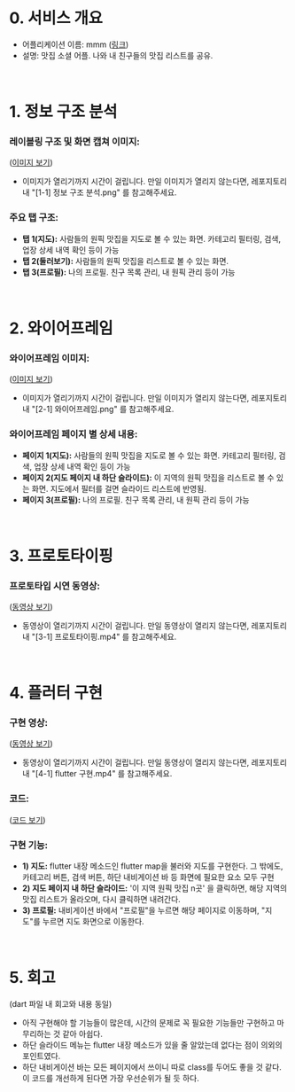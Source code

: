 # 0. 서비스 개요
- 어플리케이션 이름: mmm ([링크](https://mapmapmap.co/))
- 설명: 맛집 소셜 어플. 나와 내 친구들의 맛집 리스트를 공유.

</br>

# 1. 정보 구조 분석

### 레이블링 구조 및 화면 캡쳐 이미지:
([이미지 보기](https://github.com/HWKKK/AIFFEL_quest_cr/blob/main/Flutter/F04/%5B1-1%5D%20%EC%A0%95%EB%B3%B4%20%EA%B5%AC%EC%A1%B0%20%EB%B6%84%EC%84%9D.png?raw=true))
* 이미지가 열리기까지 시간이 걸립니다. 만일 이미지가 열리지 않는다면, 레포지토리 내 "[1-1] 정보 구조 분석.png" 를 참고해주세요.

### 주요 탭 구조:
- **탭 1(지도):** 사람들의 원픽 맛집을 지도로 볼 수 있는 화면. 카테고리 필터링, 검색, 업장 상세 내역 확인 등이 가능
- **탭 2(둘러보기):** 사람들의 원픽 맛집을 리스트로 볼 수 있는 화면.
- **탭 3(프로필):** 나의 프로필. 친구 목록 관리, 내 원픽 관리 등이 가능

</br>

# 2. 와이어프레임
### 와이어프레임 이미지:
([이미지 보기](https://github.com/HWKKK/AIFFEL_quest_cr/blob/main/Flutter/F04/%5B1-1%5D%20%EC%A0%95%EB%B3%B4%20%EA%B5%AC%EC%A1%B0%20%EB%B6%84%EC%84%9D.png](https://github.com/HWKKK/AIFFEL_quest_cr/blob/main/Flutter/F04/%5B2-1%5D%20%EC%99%80%EC%9D%B4%EC%96%B4%ED%94%84%EB%A0%88%EC%9E%84.png)))
* 이미지가 열리기까지 시간이 걸립니다. 만일 이미지가 열리지 않는다면, 레포지토리 내 "[2-1] 와이어프레임.png" 를 참고해주세요.

### 와이어프레임 페이지 별 상세 내용:
- **페이지 1(지도):** 사람들의 원픽 맛집을 지도로 볼 수 있는 화면. 카테고리 필터링, 검색, 업장 상세 내역 확인 등이 가능
- **페이지 2(지도 페이지 내 하단 슬라이드):** 이 지역의 원픽 맛집을 리스트로 볼 수 있는 화면. 지도에서 필터를 걸면 슬라이드 리스트에 반영됨.
- **페이지 3(프로필):** 나의 프로필. 친구 목록 관리, 내 원픽 관리 등이 가능

</br>

# 3. 프로토타이핑
### 프로토타입 시연 동영상:
([동영상 보기](https://github.com/HWKKK/AIFFEL_quest_cr/blob/main/Flutter/F04/%5B3-1%5D%ED%94%84%EB%A1%9C%ED%86%A0%ED%83%80%EC%9D%B4%ED%95%91.mp4))
* 동영상이 열리기까지 시간이 걸립니다. 만일 동영상이 열리지 않는다면, 레포지토리 내 "[3-1] 프로토타이핑.mp4" 를 참고해주세요.

</br>

# 4. 플러터 구현
### 구현 영상:
([동영상 보기](https://github.com/HWKKK/AIFFEL_quest_cr/blob/main/Flutter/F04/%5B4-1%5D%20flutter%20%EA%B5%AC%ED%98%84.mp4))
* 동영상이 열리기까지 시간이 걸립니다. 만일 동영상이 열리지 않는다면, 레포지토리 내 "[4-1] flutter 구현.mp4" 를 참고해주세요.

### 코드:
([코드 보기](https://github.com/HWKKK/AIFFEL_quest_cr/blob/main/Flutter/F04/F04.dart))

### 구현 기능:
- **1) 지도:** flutter 내장 메소드인 flutter map을 불러와 지도를 구현한다. 그 밖에도, 카테고리 버튼, 검색 버튼, 하단 내비게이션 바 등 화면에 필요한 요소 모두 구현
- **2) 지도 페이지 내 하단 슬라이드:** '이 지역 원픽 맛집 n곳' 을 클릭하면, 해당 지역의 맛집 리스트가 올라오며, 다시 클릭하면 내려간다.
- **3) 프로필:** 내비게이션 바에서 "프로필"을 누르면 해당 페이지로 이동하며, "지도"를 누르면 지도 화면으로 이동한다.

</br>

# 5. 회고
(dart 파일 내 회고와 내용 동일)
- 아직 구현해야 할 기능들이 많은데, 시간의 문제로 꼭 필요한 기능들만 구현하고 마무리하는 것 같아 아쉽다.
- 하단 슬라이드 메뉴는 flutter 내장 메소드가 있을 줄 알았는데 없다는 점이 의외의 포인트였다.
- 하단 내비게이션 바는 모든 페이지에서 쓰이니 따로 class를 두어도 좋을 것 같다. 이 코드를 개선하게 된다면 가장 우선순위가 될 듯 하다.
